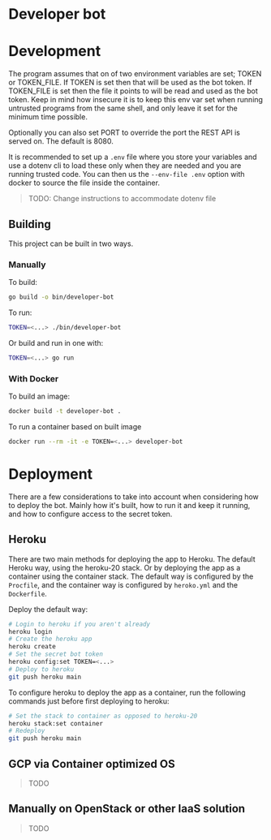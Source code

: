 # Developer bot

# Development

The program assumes that on of two environment variables are set; TOKEN or TOKEN_FILE. If TOKEN is set then that will be used as the bot token. If TOKEN_FILE is set then the file it points to will be read and used as the bot token. Keep in mind how insecure it is to keep this env var set when running untrusted programs from the same shell, and only leave it set for the minimum time possible.

Optionally you can also set PORT to override the port the REST API is served on. The default is 8080.

It is recommended to set up a `.env` file where you store your variables and use a dotenv cli to load these only when they are needed and you are running trusted code. You can then us the `--env-file .env` option with docker to source the file inside the container.

> TODO: Change instructions to accommodate dotenv file

## Building

This project can be built in two ways.

### Manually

To build:
```bash
go build -o bin/developer-bot
```

To run:
```bash
TOKEN=<...> ./bin/developer-bot
```

Or build and run in one with:
```bash
TOKEN=<...> go run
```

### With Docker

To build an image:
```bash
docker build -t developer-bot .
```

To run a container based on built image
```bash
docker run --rm -it -e TOKEN=<...> developer-bot
```

# Deployment

There are a few considerations to take into account when considering how to deploy the bot. Mainly how it's built, how to run it and keep it running, and how to configure access to the secret token.

## Heroku

There are two main methods for deploying the app to Heroku. The default Heroku way, using the heroku-20 stack. Or by deploying the app as a container using the container stack. The default way is configured by the `Procfile`, and the container way is configured by `heroko.yml` and the `Dockerfile`.

Deploy the default way:
```bash
# Login to heroku if you aren't already
heroku login
# Create the heroku app
heroku create
# Set the secret bot token
heroku config:set TOKEN=<...>
# Deploy to heroku
git push heroku main
```

To configure heroku to deploy the app as a container, run the following commands just before first deploying to heroku:
```bash
# Set the stack to container as opposed to heroku-20
heroku stack:set container
# Redeploy
git push heroku main
```

## GCP via Container optimized OS

> TODO

## Manually on OpenStack or other IaaS solution

> TODO
